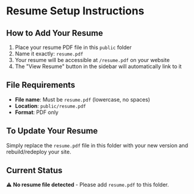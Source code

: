 # Resume Setup Instructions

## How to Add Your Resume

1. Place your resume PDF file in this `public` folder
2. Name it exactly: `resume.pdf`
3. Your resume will be accessible at `/resume.pdf` on your website
4. The "View Resume" button in the sidebar will automatically link to it

## File Requirements

- **File name**: Must be `resume.pdf` (lowercase, no spaces)
- **Location**: `public/resume.pdf`
- **Format**: PDF only

## To Update Your Resume

Simply replace the `resume.pdf` file in this folder with your new version and rebuild/redeploy your site.

## Current Status

⚠️ **No resume file detected** - Please add `resume.pdf` to this folder.
